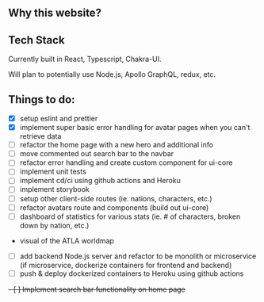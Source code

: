 ## Why this website?

## Tech Stack

Currently built in React, Typescript, Chakra-UI.

Will plan to potentially use Node.js, Apollo GraphQL, redux, etc.

## Things to do:

- [x] setup eslint and prettier
- [x] implement super basic error handling for avatar pages when you can't retrieve data
- [ ] refactor the home page with a new hero and additional info
- [ ] move commented out search bar to the navbar
- [ ] refactor error handling and create custom component for ui-core
- [ ] implement unit tests
- [ ] implement cd/ci using github actions and Heroku
- [ ] implement storybook
- [ ] setup other client-side routes (ie. nations, characters, etc.)
- [ ] refactor avatars route and components (build out ui-core)
- [ ] dashboard of statistics for various stats (ie. # of characters, broken down by nation, etc.)
- visual of the ATLA worldmap
- [ ] add backend Node.js server and refactor to be monolith or microservice (if microservice, dockerize containers for frontend and backend)
- [ ] push & deploy dockerized containers to Heroku using github actions

~~- [ ] Implement search bar functionality on home page~~
